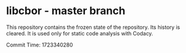 # libcbor - master branch

This repository contains the frozen state of the repository.
Its history is cleared. It is used only for static code
analysis with Codacy.

Commit Time: 1723340280